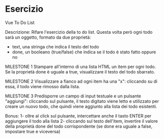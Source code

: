 # Esercizio 

Vue To Do List

Descrizione:
Rifare l'esercizio della to do list.
Questa volta però ogni todo sarà un oggetto, formato da due proprietà:
- text, una stringa che indica il testo del todo
- done, un booleano (true/false) che indica se il todo è stato fatto oppure no

MILESTONE 1
Stampare all'interno di una lista HTML un item per ogni todo.
Se la proprietà done è uguale a true, visualizzare il testo del todo sbarrato.

MILESTONE 2
Visualizzare a fianco ad ogni item ha una "x": cliccando su di essa, il todo viene rimosso dalla lista.

MILESTONE 3
Predisporre un campo di input testuale e un pulsante "aggiungi": cliccando sul pulsante, il testo digitato viene letto e utilizzato per creare un nuovo todo, che quindi viene aggiunto alla lista dei todo esistenti.

Bonus:
1- oltre al click sul pulsante, intercettare anche il tasto ENTER per aggiungere il todo alla lista
2- cliccando sul testo dell'item, invertire il valore della proprietà done del todo corrispondente (se done era uguale a false, impostare true e viceversa)